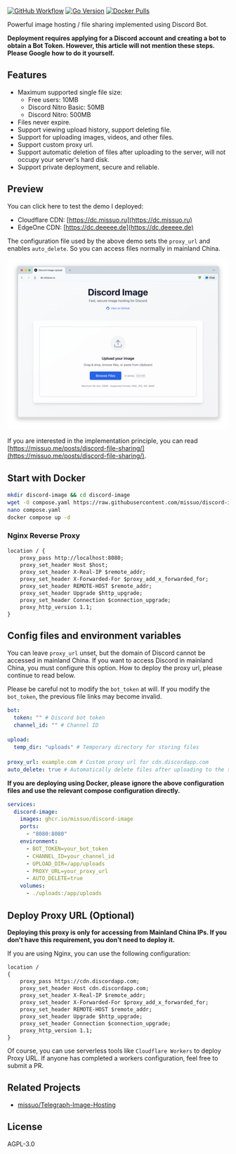 [![GitHub Workflow][1]](https://github.com/missuo/discord-image/actions)
[![Go Version][2]](https://github.com/missuo/discord-image/blob/main/go.mod)
[![Docker Pulls][3]](https://hub.docker.com/r/missuo/discord-image)

[1]: https://img.shields.io/github/actions/workflow/status/missuo/discord-image/release.yaml?logo=github
[2]: https://img.shields.io/github/go-mod/go-version/missuo/discord-image?logo=go
[3]: https://img.shields.io/docker/pulls/missuo/discord-image?logo=docker

Powerful image hosting / file sharing implemented using Discord Bot.

**Deployment requires applying for a Discord account and creating a bot to obtain a Bot Token. However, this article will not mention these steps. Please Google how to do it yourself.**

## Features
- Maximum supported single file size:
  - Free users: 10MB
  - Discord Nitro Basic: 50MB
  - Discord Nitro: 500MB
- Files never expire.
- Support viewing upload history, support deleting file.
- Support for uploading images, videos, and other files.
- Support custom proxy url.
- Support automatic deletion of files after uploading to the server, will not occupy your server's hard disk.
- Support private deployment, secure and reliable.

## Preview

You can click here to test the demo I deployed:
- Cloudflare CDN: [https://dc.missuo.ru](https://dc.missuo.ru)
- EdgeOne CDN: [https://dc.deeeee.de](https://dc.deeeee.de)

The configuration file used by the above demo sets the `proxy_url` and enables `auto_delete`. So you can access files normally in mainland China.

![Demo](./screenshot/image.png)

If you are interested in the implementation principle, you can read [https://missuo.me/posts/discord-file-sharing/](https://missuo.me/posts/discord-file-sharing/).

## Start with Docker

```bash
mkdir discord-image && cd discord-image
wget -O compose.yaml https://raw.githubusercontent.com/missuo/discord-image/main/compose.yaml
nano compose.yaml
docker compose up -d
```
### Nginx Reverse Proxy

```nginx
location / {
    proxy_pass http://localhost:8080;
    proxy_set_header Host $host;
    proxy_set_header X-Real-IP $remote_addr;
    proxy_set_header X-Forwarded-For $proxy_add_x_forwarded_for;
    proxy_set_header REMOTE-HOST $remote_addr;
    proxy_set_header Upgrade $http_upgrade;
    proxy_set_header Connection $connection_upgrade;
    proxy_http_version 1.1;
} 
```

## Config files and environment variables

You can leave `proxy_url` unset, but the domain of Discord cannot be accessed in mainland China. If you want to access Discord in mainland China, you must configure this option. How to deploy the proxy url, please continue to read below.

Please be careful not to modify the `bot_token` at will. If you modify the `bot_token`, the previous file links may become invalid.

```yaml
bot:
  token: "" # Discord bot token
  channel_id: "" # Channel ID

upload:
  temp_dir: "uploads" # Temporary directory for storing files

proxy_url: example.com # Custom proxy url for cdn.discordapp.com
auto_delete: true # Automatically delete files after uploading to the server
```

**If you are deploying using Docker, please ignore the above configuration files and use the relevant compose configuration directly.**

```yaml
services:
  discord-image:
    images: ghcr.io/missuo/discord-image
    ports:
      - "8080:8080"
    environment:
      - BOT_TOKEN=your_bot_token
      - CHANNEL_ID=your_channel_id
      - UPLOAD_DIR=/app/uploads
      - PROXY_URL=your_proxy_url
      - AUTO_DELETE=true
    volumes:
      - ./uploads:/app/uploads
```

## Deploy Proxy URL (Optional)

**Deploying this proxy is only for accessing from Mainland China IPs. If you don't have this requirement, you don't need to deploy it.**

If you are using Nginx, you can use the following configuration:

```nginx
location /
{
    proxy_pass https://cdn.discordapp.com;
    proxy_set_header Host cdn.discordapp.com;
    proxy_set_header X-Real-IP $remote_addr;
    proxy_set_header X-Forwarded-For $proxy_add_x_forwarded_for;
    proxy_set_header REMOTE-HOST $remote_addr;
    proxy_set_header Upgrade $http_upgrade;
    proxy_set_header Connection $connection_upgrade;
    proxy_http_version 1.1;
}
```

Of course, you can use serverless tools like `Cloudflare Workers` to deploy Proxy URL. If anyone has completed a workers configuration, feel free to submit a PR.

## Related Projects

- [missuo/Telegraph-Image-Hosting](https://github.com/missuo/Telegraph-Image-Hosting)

## License
AGPL-3.0